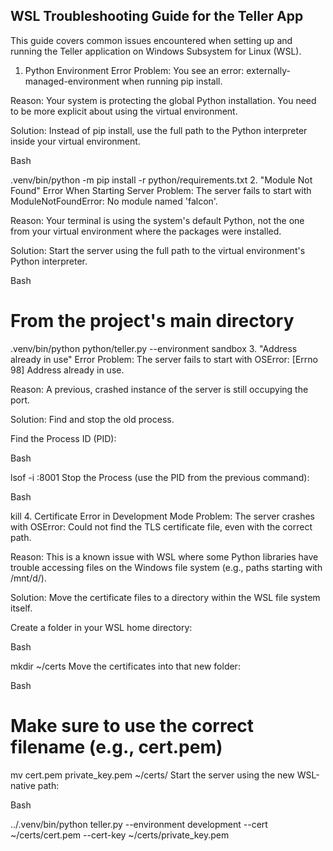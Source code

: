 

## WSL Troubleshooting Guide for the Teller App

This guide covers common issues encountered when setting up and running the Teller application on Windows Subsystem for Linux (WSL).

1. Python Environment Error
Problem: You see an error: externally-managed-environment when running pip install.

Reason: Your system is protecting the global Python installation. You need to be more explicit about using the virtual environment.

Solution: Instead of pip install, use the full path to the Python interpreter inside your virtual environment.

Bash

.venv/bin/python -m pip install -r python/requirements.txt
2. "Module Not Found" Error When Starting Server
Problem: The server fails to start with ModuleNotFoundError: No module named 'falcon'.

Reason: Your terminal is using the system's default Python, not the one from your virtual environment where the packages were installed.

Solution: Start the server using the full path to the virtual environment's Python interpreter.

Bash

# From the project's main directory
.venv/bin/python python/teller.py --environment sandbox
3. "Address already in use" Error
Problem: The server fails to start with OSError: [Errno 98] Address already in use.

Reason: A previous, crashed instance of the server is still occupying the port.

Solution: Find and stop the old process.

Find the Process ID (PID):

Bash

lsof -i :8001
Stop the Process (use the PID from the previous command):

Bash

kill <PID>
4. Certificate Error in Development Mode
Problem: The server crashes with OSError: Could not find the TLS certificate file, even with the correct path.

Reason: This is a known issue with WSL where some Python libraries have trouble accessing files on the Windows file system (e.g., paths starting with /mnt/d/).

Solution: Move the certificate files to a directory within the WSL file system itself.

Create a folder in your WSL home directory:

Bash

mkdir ~/certs
Move the certificates into that new folder:

Bash

# Make sure to use the correct filename (e.g., cert.pem)
mv cert.pem private_key.pem ~/certs/
Start the server using the new WSL-native path:

Bash

../.venv/bin/python teller.py --environment development --cert ~/certs/cert.pem --cert-key ~/certs/private_key.pem






